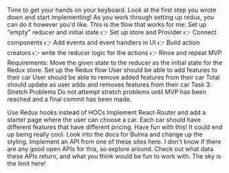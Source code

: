 Time to get your hands on your keyboard. Look at the first step you wrote down and start implementing!
As you work through setting up redux, you can do it however you'd like. This is the flow that works for me:
Set up "empty" reducer and initial state 👉 Set up store and Provider 👉
Connect components 👉 Add events and event handlers in UI 👉 Build action creators 👉
write the reducer logic for the actions 👉 Rinse and repeat
MVP Requirements:
Move the given state to the reducer as the initial state for the Redux store.
Set up the Redux flow
User should be able to add features to their car
User should be able to remove added features from their car
Total should update as user adds and removes features from their car
Task 3: Stretch Problems
Do not attempt stretch problems until MVP has been reached and a final commit has been made.

Use Redux hooks instead of HOCs
Implement React-Router and add a starter page where the user can choose a car. Each car should have different features that have different pricing. Have fun with this! It could end up being really cool.
Look into the docs for Bulma and change up the styling.
Implement an API from one of these sites here. I don't know if there are any good open APIs for this, so explore around. Check out what data these APIs return, and what you think would be fun to work with. The sky is the limit here!